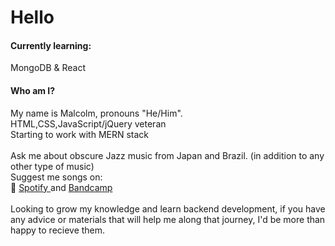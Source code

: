 <h1>Hello</h1>
<h4>Currently learning:</h4>

MongoDB & React <br>

<h4>Who am I?</h4>
My name is Malcolm, pronouns "He/Him".<br />
HTML,CSS,JavaScript/jQuery veteran <br />
Starting to work with MERN stack<br /><br />
Ask me about obscure Jazz music from Japan and Brazil. (in addition to any other type of music) <br> Suggest me songs on:<br> 
&#x1F3B5; 
<a href="https://open.spotify.com/user/21orpvez77xihrts4akcdauui?si=1rKYLyRURKaXVc2Ph71nCg" target="_blank" rel="noreferrer noopener"> Spotify </a> and <a href = "https://bandcamp.com/shoredontfloat" target="_blank" rel="noreferrer noopener"> Bandcamp </a><br><br>
Looking to grow my knowledge and learn backend development, if you have any advice or materials that will help me along that journey, I'd be more than happy to recieve them. 
